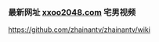### 最新网址 [xxoo2048.com](http://www.xxoo2048.com/?zhainanshipin) 宅男视频

https://github.com/zhainantv/zhainantv/wiki
